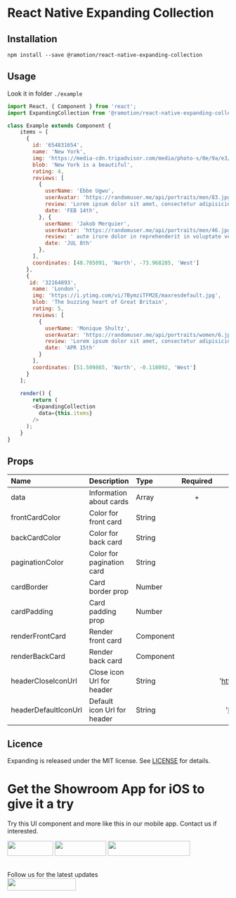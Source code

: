 # React Native Expanding Collection

## Installation

`npm install --save @ramotion/react-native-expanding-collection`

## Usage

Look it in folder `./example`

```javascript
import React, { Component } from 'react';
import ExpandingCollection from '@ramotion/react-native-expanding-collection';

class Example extends Component {
    items = [
      {
        id: '654831654',
        name: 'New York',
        img: 'https://media-cdn.tripadvisor.com/media/photo-s/0e/9a/e3/1d/freedom-tower.jpg',
        blob: 'New York is a beautiful',
        rating: 4,
        reviews: [
          {
            userName: 'Ebbe Ugwu',
            userAvatar: 'https://randomuser.me/api/portraits/men/83.jpg',
            review: 'Lorem ipsum dolor sit amet, consectetur adipisicing elit, sed do eiusmod tempor incididunt ut labore et dolore magna aliqua. Ut enim ad minim veniam, quis nostrud exercitation ullamco laboris nisi ut aliquip ex ea commodo consequat. Duis...',
            date: 'FEB 14th',
          }, {
            userName: 'Jakob Merquier',
            userAvatar: 'https://randomuser.me/api/portraits/men/46.jpg',
            review: ' aute irure dolor in reprehenderit in voluptate velit esse cillum dolore eu fugiat nulla pariatur. Excepteur sint occaecat cupidatat non proident, sunt in culpa qui officia deserunt mollit anim id est laborum.',
            date: 'JUL 8th'
          },
        ],
        coordinates: [40.785091, 'North', -73.968285, 'West']
      },
      {
       id: '32164893',
        name: 'London',
        img: 'https://i.ytimg.com/vi/7BymziTFM2E/maxresdefault.jpg',
        blob: 'The buzzing heart of Great Britain',
        rating: 5,
        reviews: [
          {
            userName: 'Monique Shultz',
            userAvatar: 'https://randomuser.me/api/portraits/women/6.jpg',
            review: 'Lorem ipsum dolor sit amet, consectetur adipisicing elit, sed do eiusmod tempor incididunt ut labore et dolore magna aliqua. Ut enim ad minim veniam, quis nostrud exercitation ullamco laboris nisi ut aliquip ex ea commodo consequat. Duis...',
            date: 'APR 15th'
          }
        ],
        coordinates: [51.509865, 'North', -0.118092, 'West']
      }
    ];
    
    render() {
    	return (
        <ExpandingCollection
          data={this.items}
        />
      );
    }
}


```

## Props
| Name | Description | Type | Required | Default Value |
| :--- | :----- | :--- | :---: | :---: |
| data | Information about cards | Array | + |  |
| frontCardColor | Color for front card | String |   | '#fffeff' |
| backCardColor | Color for back card | String |   | '#fffeff' |
| paginationColor | Color for pagination card | String |   | '#cbd2db' |
| cardBorder | Card border prop | Number |   | 8 |
| cardPadding | Card padding prop | Number |   | 4 |
| renderFrontCard | Render front card | Component |   |  |
| renderBackCard | Render back card | Component |   |  |
| headerCloseIconUrl | Close icon Url for header | String |   | 'https://www.materialui.co/materialIcons/navigation/close_black_2048x2048.png' |
| headerDefaultIconUrl | Default icon Url for header | String |   | 'https://cdn2.iconfinder.com/data/icons/lightly-icons/30/crosshairs-480.png' |

## Licence

Expanding is released under the MIT license.
See [LICENSE](./LICENSE) for details.
<br>

# Get the Showroom App for iOS to give it a try
Try this UI component and more like this in our mobile app. Contact us if interested.

<a href="https://play.google.com/store/apps/details?id=com.ramotion.showroom" >
<img src="https://raw.githubusercontent.com/Ramotion/react-native-circle-menu/master/google_play@2x.png" width="104" height="34"></a>
<a href="https://itunes.apple.com/app/apple-store/id1182360240?pt=550053&ct=react-native-circle-menu&mt=8" >
<img src="https://github.com/ramotion/gliding-collection/raw/master/app_store@2x.png" width="117" height="34"></a>
<a href="https://dev.ramotion.com?utm_source=gthb&utm_medium=repo&utm_campaign=react-native-expanding-collection">
<img src="https://github.com/ramotion/gliding-collection/raw/master/contact_our_team@2x.png" width="187" height="34"></a>
<br>
<br>

Follow us for the latest updates<br>
<a href="https://goo.gl/rPFpid" >
<img src="https://i.imgur.com/ziSqeSo.png/" width="156" height="28"></a>
